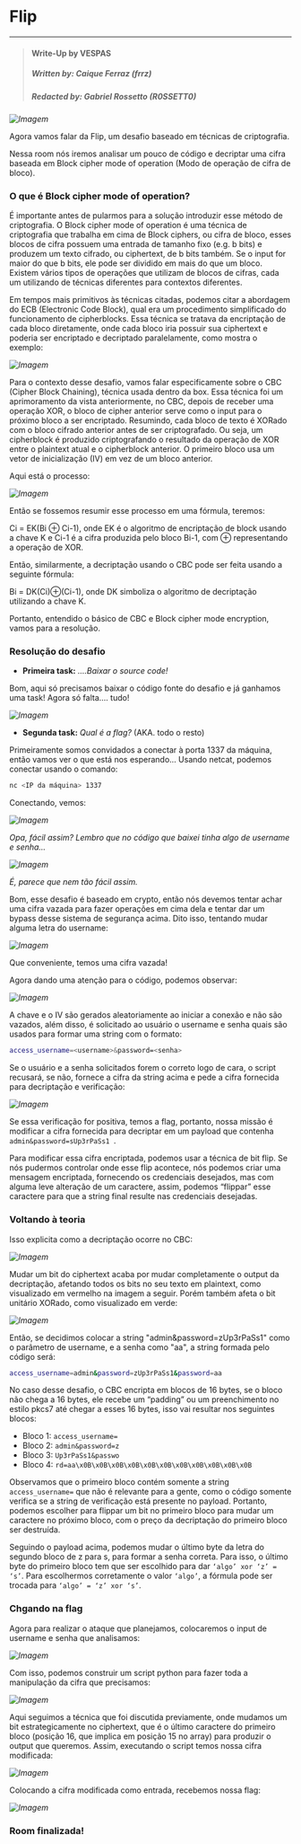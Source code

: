 # Flip

---

>#### Write-Up by VESPAS 
>##### ***Written by:*** Caique Ferraz (frrz)
>##### ***Redacted by:*** Gabriel Rossetto (R0SSETT0)

_![Imagem](imagens/image9.png)_

Agora vamos falar da Flip, um desafio baseado em técnicas de criptografia. 

Nessa room nós iremos analisar um pouco de código e decriptar uma cifra baseada em Block cipher mode of operation (Modo de operação de cifra de bloco).

### O que é Block cipher mode of operation?

É importante antes de pularmos para a solução introduzir esse método de criptografia. O Block cipher mode of operation é uma técnica de criptografia que trabalha em cima de Block ciphers, ou cifra de bloco, esses blocos de cifra possuem uma entrada de tamanho fixo (e.g. b bits) e produzem um texto cifrado, ou ciphertext, de b bits também. Se o input for maior do que b bits, ele pode ser dividido em mais do que um bloco. Existem vários tipos de operações que utilizam de blocos de cifras, cada um utilizando de técnicas diferentes para contextos diferentes.

Em tempos mais primitivos às técnicas citadas, podemos citar a abordagem do ECB (Electronic Code Block), qual era um procedimento simplificado do funcionamento de cipherblocks. Essa técnica se tratava da encriptação de cada bloco diretamente, onde cada bloco iria possuir sua ciphertext e poderia ser encriptado e decriptado paralelamente, como mostra o exemplo:

_![Imagem](imagens/image1.png)_

Para o contexto desse desafio, vamos falar especificamente sobre o CBC (Cipher Block Chaining), técnica usada dentro da box. Essa técnica foi um aprimoramento da vista anteriormente, no CBC, depois de receber uma operação XOR, o bloco de cipher anterior serve como o input para o próximo bloco a ser encriptado. Resumindo, cada bloco de texto é XORado com o bloco cifrado anterior antes de ser criptografado. Ou seja, um cipherblock é produzido criptografando o resultado da operação de XOR entre o plaintext atual e o cipherblock anterior. O primeiro bloco usa um vetor de inicialização (IV) em vez de um bloco anterior.

Aqui está o processo: 

_![Imagem](imagens/image13.png)_

Então se fossemos resumir esse processo em uma fórmula, teremos:

Ci = EK(Bi ⊕ Ci-1), onde EK é o algoritmo de encriptação de block usando a chave K e Ci-1 é a cifra produzida pelo bloco Bi-1, com ⊕ representando a operação de XOR.

Então, similarmente, a decriptação usando o CBC pode ser feita usando a seguinte fórmula:

Bi = DK(Ci)⊕(Ci-1), onde DK simboliza o algoritmo de decriptação utilizando a chave K.

Portanto, entendido o básico de CBC e Block cipher mode encryption, vamos para a resolução.


### Resolução do desafio

- **Primeira task:** *....Baixar o source code!*

Bom, aqui só precisamos baixar o código fonte do desafio e já ganhamos uma task! Agora só falta…. tudo!

_![Imagem](imagens/image3.png)_

- **Segunda task:** *Qual é a flag?* (AKA. todo o resto)

Primeiramente somos convidados a conectar à porta 1337 da máquina, então vamos ver o que está nos esperando… Usando netcat, podemos conectar usando o comando:

```bash
nc <IP da máquina> 1337
```

Conectando, vemos:

_![Imagem](imagens/image2.png)_

*Opa, fácil assim? Lembro que no código que baixei tinha algo de username e senha…*

_![Imagem](imagens/image5.png)_

*É, parece que nem tão fácil assim.*

Bom, esse desafio é baseado em crypto, então nós devemos tentar achar uma cifra vazada para fazer operações em cima dela e tentar dar um bypass desse sistema de segurança acima. Dito isso, tentando mudar alguma letra do username:

_![Imagem](imagens/image4.png)_

Que conveniente, temos uma cifra vazada!

Agora dando uma atenção para o código, podemos observar:

_![Imagem](imagens/image7.png)_

A chave e o IV são gerados aleatoriamente ao iniciar a conexão e não são vazados, além disso, é solicitado ao usuário o username e senha quais são usados para formar uma string com o formato:

```bash
access_username=<username>&password=<senha>
```

Se o usuário e a senha solicitados forem o correto logo de cara, o script recusará, se não, fornece a cifra da string acima e pede a cifra fornecida para decriptação e verificação:

_![Imagem](imagens/image6.png)_

Se essa verificação for positiva, temos a flag, portanto, nossa missão é modificar a cifra fornecida para decriptar em um payload que contenha 
``admin&password=sUp3rPaSs1 ``.

Para modificar essa cifra encriptada, podemos usar a técnica de bit flip. Se nós pudermos controlar onde esse flip acontece, nós podemos criar uma mensagem encriptada, fornecendo os credenciais desejados, mas com alguma leve alteração de um caractere, assim, podemos “flippar” esse caractere para que a string final resulte nas credenciais desejadas.
### Voltando à teoria
Isso explicita como  a decriptação ocorre no CBC:

_![Imagem](imagens/image11.png)_

Mudar um bit do ciphertext acaba por mudar completamente o output da decriptação, afetando todos os bits no seu texto em plaintext, como visualizado em vermelho na imagem a seguir. Porém também afeta o bit unitário XORado, como visualizado em verde:

_![Imagem](imagens/image8.png)_

Então, se decidimos colocar a string "admin&password=zUp3rPaSs1" como o parâmetro de username, e a senha como "aa", a string formada pelo código será:

```bash
access_username=admin&password=zUp3rPaSs1&password=aa
```

No caso desse desafio, o CBC encripta em blocos de 16 bytes, se o bloco não chega a 16 bytes, ele recebe um “padding” ou um preenchimento no estilo pkcs7 até chegar a esses 16 bytes, isso vai resultar nos seguintes blocos:

- Bloco 1: ``access_username=``
- Bloco 2: ``admin&password=z``
- Bloco 3: ``Up3rPaSs1&passwo``
- Bloco 4: ``rd=aa\x0B\x0B\x0B\x0B\x0B\x0B\x0B\x0B\x0B\x0B\x0B``

Observamos que o primeiro bloco contém somente a string ``access_username=`` que não é relevante para a gente, como o código somente verifica se a string de verificação está presente no payload. Portanto, podemos escolher para flippar um bit no primeiro bloco para mudar um caractere no próximo bloco, com o preço da decriptação do primeiro bloco ser destruída.

Seguindo o payload acima, podemos mudar o último byte da letra do segundo bloco de z para s, para formar a senha correta. Para isso, o último byte do primeiro bloco tem que ser escolhido para dar ``‘algo’ xor ‘z’ = ‘s’``. Para escolhermos corretamente o valor ``‘algo’``, a fórmula pode ser trocada para ``‘algo’ = ‘z’ xor ‘s’``.
### Chgando na flag
Agora para realizar o ataque que planejamos, colocaremos o input de username e senha que analisamos:

_![Imagem](imagens/image10.png)_

Com isso, podemos construir um script python para fazer toda a manipulação da cifra que precisamos:

_![Imagem](imagens/image12.png)_

Aqui seguimos a técnica que foi discutida previamente, onde mudamos um bit estrategicamente no ciphertext, que é o último caractere do primeiro bloco (posição 16, que implica em posição 15 no array) para produzir o output que queremos. Assim, executando o script temos nossa cifra modificada:

_![Imagem](imagens/image14.png)_

Colocando a cifra modificada como entrada, recebemos nossa flag:

_![Imagem](imagens/image15.png)_

### Room finalizada!

